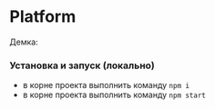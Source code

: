 # Platform

Демка: 

<h3>Установка и запуск (локально)</h3>

- в корне проекта выполнить команду <code>npm i</code>
- в корне проекта выполнить команду <code>npm start</code>
